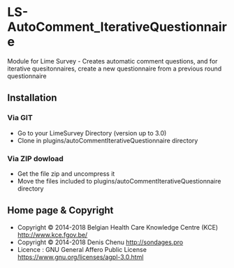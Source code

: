 # LS-AutoComment_IterativeQuestionnaire
Module for Lime Survey - Creates automatic comment questions, and for iterative quesitonnaires, create a new questionnaire from a previous round questionnaire

## Installation

### Via GIT
- Go to your LimeSurvey Directory (version up to 3.0)
- Clone in plugins/autoCommentIterativeQuestionnaire directory

### Via ZIP dowload
- Get the file zip and uncompress it
- Move the files included to plugins/autoCommentIterativeQuestionnaire directory

## Home page & Copyright
- Copyright © 2014-2018 Belgian Health Care Knowledge Centre (KCE) <http://www.kce.fgov.be/>
- Copyright © 2014-2018 Denis Chenu <http://sondages.pro>
- Licence : GNU General Affero Public License <https://www.gnu.org/licenses/agpl-3.0.html>
